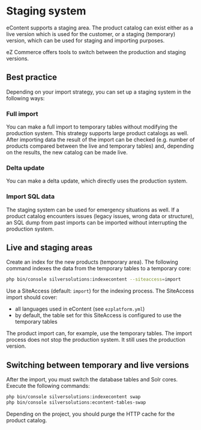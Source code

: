 # Staging system

eContent supports a staging area. The product catalog can exist either as a live version which is used for the customer, or a staging (temporary) version, which can be used for staging and importing purposes.

eZ Commerce offers tools to switch between the production and staging versions. 

## Best practice

Depending on your import strategy, you can set up a staging system in the following ways:

### Full import

You can make a full import to temporary tables without modifying the production system.
This strategy supports large product catalogs as well.
After importing data the result of the import can be checked (e.g. number of products compared between the live and temporary tables)
and, depending on the results, the new catalog can be made live.

### Delta update

You can make a delta update, which directly uses the production system.

### Import SQL data

The staging system can be used for emergency situations as well.
If a product catalog encounters issues (legacy issues, wrong data or structure),
an SQL dump from past imports can be imported without interrupting the production system.

## Live and staging areas

Create an index for the new products (temporary area). The following command indexes the data from the temporary tables to a temporary core:

``` bash
php bin/console silversolutions:indexecontent --siteaccess=import
```

Use a SiteAccess (default: `import`) for the indexing process. The SiteAccess import should cover:

- all languages used in eContent (see `ezplatform.yml`)
- by default, the table set for this SiteAccess is configured to use the temporary tables

The product import can, for example, use the temporary tables. The import process does not stop the production system. It still uses the production version. 

## Switching between temporary and live versions

After the import, you must switch the database tables and Solr cores. Execute the following commands:

``` bash
php bin/console silversolutions:indexecontent swap
php bin/console silversolutions:econtent-tables-swap
```

Depending on the project, you should purge the HTTP cache for the product catalog.
